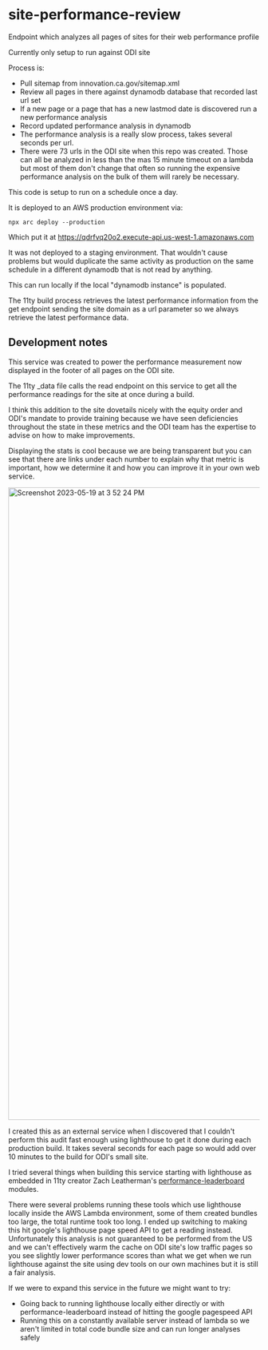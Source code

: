 # site-performance-review
Endpoint which analyzes all pages of sites for their web performance profile

Currently only setup to run against ODI site

Process is:
- Pull sitemap from innovation.ca.gov/sitemap.xml
- Review all pages in there against dynamodb database that recorded last url set
- If a new page or a page that has a new lastmod date is discovered run a new performance analysis
- Record updated performance analysis in dynamodb
- The performance analysis is a really slow process, takes several seconds per url.
- There were 73 urls in the ODI site when this repo was created. Those can all be analyzed in less than the mas 15 minute timeout on a lambda but most of them don't change that often so running the expensive performance analysis on the bulk of them will rarely be necessary.

This code is setup to run on a schedule once a day.

It is deployed to an AWS production environment via:

```
npx arc deploy --production
```

Which put it at <a href="https://qdrfvq20o2.execute-api.us-west-1.amazonaws.com">    https://qdrfvq20o2.execute-api.us-west-1.amazonaws.com</a>

It was not deployed to a staging environment. That wouldn't cause problems but would duplicate the same activity as production on the same schedule in a different dynamodb that is not read by anything.

This can run locally if the local "dynamodb instance" is populated.

The 11ty build process retrieves the latest performance information from the get endpoint sending the site domain as a url parameter so we always retrieve the latest performance data.

## Development notes

This service was created to power the performance measurement now displayed in the footer of all pages on the ODI site. 

The 11ty _data file calls the read endpoint on this service to get all the performance readings for the site at once during a build.

I think this addition to the site dovetails nicely with the equity order and ODI's mandate to provide training because we have seen deficiencies throughout the state in these metrics and the ODI team has the expertise to advise on how to make improvements.

Displaying the stats is cool because we are being transparent but you can see that there are links under each number to explain why that metric is important, how we determine it and how you can improve it in your own web service.

<img width="1267" alt="Screenshot 2023-05-19 at 3 52 24 PM" src="https://github.com/cagov/site-performance-review/assets/353360/c8613e15-278b-48a0-8e39-4876eca3ed6d">

I created this as an external service when I discovered that I couldn't perform this audit fast enough using lighthouse to get it done during each production build. It takes several seconds for each page so would add over 10 minutes to the build for ODI's small site.

I tried several things when building this service starting with lighthouse as embedded in 11ty creator Zach Leatherman's <a href="https://www.npmjs.com/package/performance-leaderboard">performance-leaderboard</a> modules.

There were several problems running these tools which use lighthouse locally inside the AWS Lambda environment, some of them created bundles too large, the total runtime took too long. I ended up switching to making this hit google's lighthouse page speed API to get a reading instead. Unfortunately this analysis is not guaranteed to be performed from the US and we can't effectively warm the cache on ODI site's low traffic pages so you see slightly lower performance scores than what we get when we run lighthouse against the site using dev tools on our own machines but it is still a fair analysis.

If we were to expand this service in the future we might want to try:
- Going back to running lighthouse locally either directly or with performance-leaderboard instead of hitting the google pagespeed API
- Running this on a constantly available server instead of lambda so we aren't limited in total code bundle size and can run longer analyses safely